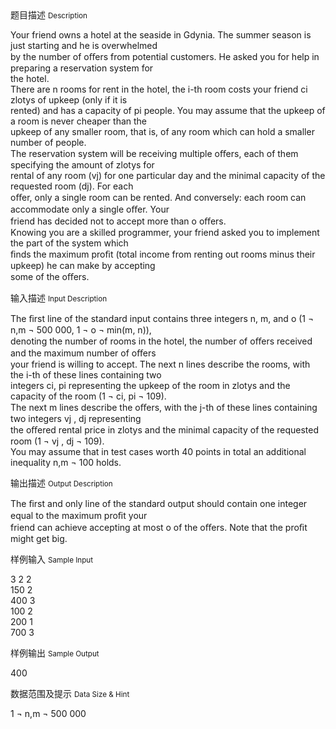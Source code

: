<div class="panel panel-default">
<div class="area-title">
<span>
题目描述
<small>Description</small>
</span></div>
<div class="panel-body">

<p>Your friend owns a hotel at the seaside in Gdynia. The summer season is just starting and he is overwhelmed<br>by the number of oﬀers from potential customers. He asked you for help in preparing a reservation system for<br>the hotel.<br>There are n rooms for rent in the hotel, the i-th room costs your friend ci zlotys of upkeep (only if it is<br>rented) and has a capacity of pi people. You may assume that the upkeep of a room is never cheaper than the<br>upkeep of any smaller room, that is, of any room which can hold a smaller number of people.<br>The reservation system will be receiving multiple oﬀers, each of them specifying the amount of zlotys for<br>rental of any room (vj) for one particular day and the minimal capacity of the requested room (dj). For each<br>oﬀer, only a single room can be rented. And conversely: each room can accommodate only a single oﬀer. Your<br>friend has decided not to accept more than o oﬀers.<br>Knowing you are a skilled programmer, your friend asked you to implement the part of the system which<br>ﬁnds the maximum proﬁt (total income from renting out rooms minus their upkeep) he can make by accepting<br>some of the oﬀers.</p>

</div>
</div>

<div class="panel panel-default">
<div class="area-title">
<span>
输入描述
<small>Input Description</small>
</span></div>
<div class="panel-body">
<p>The ﬁrst line of the standard input contains three integers n, m, and o (1 ¬ n,m ¬ 500 000, 1 ¬ o ¬ min(m, n)),<br>denoting the number of rooms in the hotel, the number of oﬀers received and the maximum number of oﬀers<br>your friend is willing to accept. The next n lines describe the rooms, with the i-th of these lines containing two<br>integers ci, pi representing the upkeep of the room in zlotys and the capacity of the room (1 ¬ ci, pi ¬ 109).<br>The next m lines describe the oﬀers, with the j-th of these lines containing two integers vj , dj representing<br>the oﬀered rental price in zlotys and the minimal capacity of the requested room (1 ¬ vj , dj ¬ 109).<br>You may assume that in test cases worth 40 points in total an additional inequality n,m ¬ 100 holds.</p>

</div>
</div>
<div  class="panel panel-default">
<div class="area-title">
<span>
输出描述
<small>Output Description</small>
</span></div>
<div class="panel-body">

<p>The ﬁrst and only line of the standard output should contain one integer equal to the maximum proﬁt your<br />friend can achieve accepting at most o of the oﬀers. Note that the proﬁt might get big.</p>

</div>
</div>


<div class="panel panel-default">
<div class="area-title">
<span>
样例输入
<small>Sample Input</small>
</span></div>
<div class="panel-body">
<p>3 2 2<br>150 2<br>400 3<br>100 2<br>200 1<br>700 3</p>

</div>
</div>

<div class="panel panel-default">
<div class="area-title">
<span>
样例输出
<small>Sample Output</small>
</span></div>
<div class="panel-body">
<p>400</p>

</div>
</div>

<div class="panel panel-default">
<div class="area-title">
<span>
数据范围及提示
<small>Data Size & Hint</small>
</span></div>
<div class="panel-body">
<p>1 ¬ n,m ¬ 500 000</p>
</div>
</div>